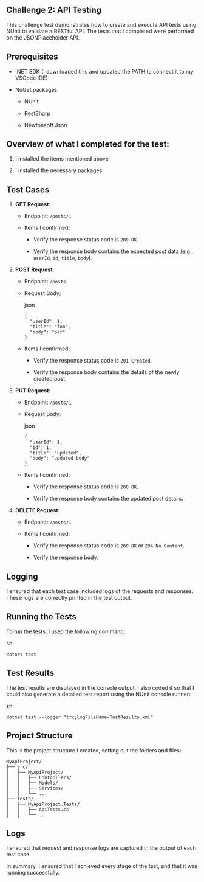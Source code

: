 Challenge 2: API Testing
------------------------

This challenge test demonstrates how to create and execute API tests using NUnit to validate a RESTful API. 
The tests that I completed were performed on the JSONPlaceholder API.

Prerequisites
-------------

-   .NET SDK (I downloaded this and updated the PATH to connect it to my VSCode IDE)

-   NuGet packages:

    -   NUnit

    -   RestSharp

    -   Newtonsoft.Json

Overview of what I completed for the test:
------------------

1.  I installed the items mentioned above

2.  I installed the necessary packages

Test Cases
----------

1.  **GET Request:**

    -   Endpoint: `/posts/1`

    -   Items I confirmed:

        -   Verify the response status code is `200 OK`.

        -   Verify the response body contains the expected post data (e.g., `userId`, `id`, `title`, `body`).

2.  **POST Request:**

    -   Endpoint: `/posts`

    -   Request Body:

        json

        ```
        {
          "userId": 1,
          "title": "foo",
          "body": "bar"
        }

        ```

    -   Items I confirmed:

        -   Verify the response status code is `201 Created`.

        -   Verify the response body contains the details of the newly created post.

3.  **PUT Request:**

    -   Endpoint: `/posts/1`

    -   Request Body:

        json

        ```
        {
          "userId": 1,
          "id": 1,
          "title": "updated",
          "body": "updated body"
        }

        ```

    -   Items I confirmed:

        -   Verify the response status code is `200 OK`.

        -   Verify the response body contains the updated post details.

4.  **DELETE Request:**

    -   Endpoint: `/posts/1`

    -   Items I confirmed:

        -   Verify the response status code is `200 OK` or `204 No Content`.

        -   Verify the response body.

Logging
-------

I ensured that each test case included logs of the requests and responses. 
These logs are correctly printed in the test output.

Running the Tests
-----------------

To run the tests, I used the following command:

sh

```
dotnet test

```

Test Results
------------

The test results are displayed in the console output. 
I also coded it so that I could also generate a detailed test report using the NUnit console runner:

sh

```
dotnet test --logger "trx;LogFileName=TestResults.xml"

```

Project Structure
-----------------

This is the project structure I created, setting out the folders and files:

```
MyApiProject/
├── src/
│   ├── MyApiProject/
│   │   ├── Controllers/
│   │   ├── Models/
│   │   ├── Services/
│   │   └── ...
├── tests/
│   ├── MyApiProject.Tests/
│   │   ├── ApiTests.cs
│   │   └── ...

```

Logs
----

I ensured that request and response logs are captured in the output of each test case.

In summary, I ensured that I achieved every stage of the test, and that it was running successfully.